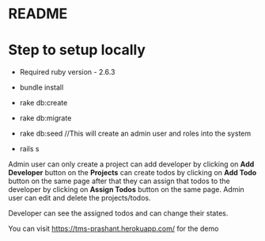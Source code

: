 # README

# Step to setup locally

* Required ruby version - 2.6.3

* bundle install

* rake db:create

* rake db:migrate

* rake db:seed //This will create an admin user and roles into the system

* rails s

Admin user can only create a project can add developer by clicking on **Add Developer** button on the **Projects** can create todos by clicking on **Add Todo** button on the same page after that they can assign that todos to the developer by clicking on **Assign Todos** button on the same page. Admin user can edit and delete the projects/todos.

Developer can see the assigned todos and can change their states.

You can visit https://tms-prashant.herokuapp.com/ for the demo
